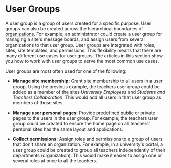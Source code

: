 # User Groups [](id=user-groups)

A user group is a group of users created for a specific purpose. User groups
can also be created across the hierarchical boundaries of 
[organizations](/discover/portal/-/knowledge_base/7-1/organizations). 
For example, an administrator could create a user group for managing a site's 
message boards, and assign users from several organizations to that user group. 
User groups are integrated with roles, sites, site templates, and 
permissions. This flexibility means that there are many different use cases for 
user groups. The articles in this section show you how to work with user groups 
to serve the most common use cases. 

User groups are most often used for one of the following: 

-   **Manage site membership:** Grant site membership to all users in a user 
    group. Using the previous example, the teachers user group could be added 
    as a member of the sites *University Employees* and 
    *Students and Teachers Collaboration*. This would add all users in that user 
    group as members of those sites. 

-   **Manage user personal pages:** Provide predefined public or private pages 
    to the users in the user group. For example, the teachers user group could 
    be created to ensure the home page on all teachers' personal sites has the 
    same layout and applications. 

-   **Collect permissions:** Assign roles and permissions to a group of users 
    that don't share an organization. For example, in a university's portal, a 
    user group could be created to group all teachers independently of their 
    departments (organization). This would make it easier to assign one or 
    several roles at once to all the teachers. 

